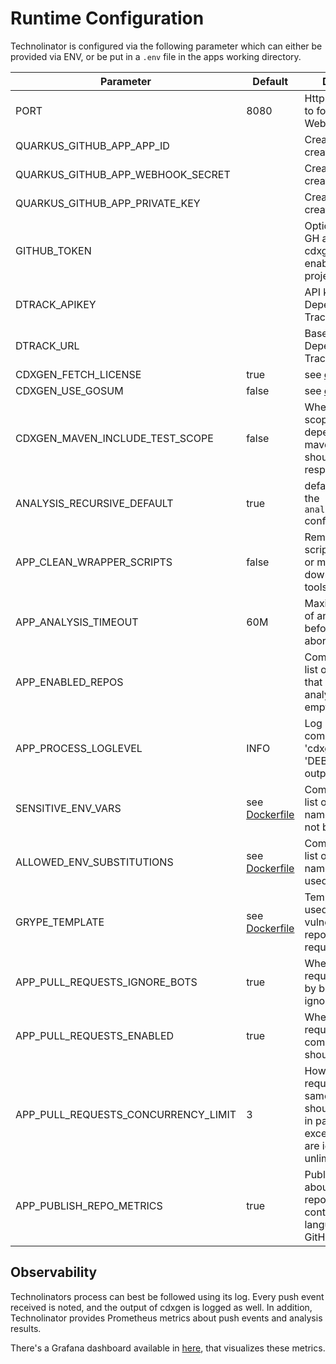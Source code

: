 # Runtime Configuration

Technolinator is configured via the following parameter which can either be provided via ENV, or be put in a `.env` file in the apps working directory.

| Parameter                           | Default                                      | Description                                                                                                               |
|-------------------------------------|----------------------------------------------|---------------------------------------------------------------------------------------------------------------------------|
| PORT                                | 8080                                         | Http port to listen to for GitHub Webhook events                                                                          |
| QUARKUS_GITHUB_APP_APP_ID           |                                              | Created during app creation on GitHub                                                                                     |
| QUARKUS_GITHUB_APP_WEBHOOK_SECRET   |                                              | Created during app creation on GitHub                                                                                     |
| QUARKUS_GITHUB_APP_PRIVATE_KEY      |                                              | Created during app creation on GitHub                                                                                     |
| GITHUB_TOKEN                        |                                              | Optional. Raises GH api quota for cdxgen and enables `go mod` projects                                                    |
| DTRACK_APIKEY                       |                                              | API key to access Dependency-Track                                                                                        |
| DTRACK_URL                          |                                              | Baseurl of Dependency-Track                                                                                               |
| CDXGEN_FETCH_LICENSE                | true                                         | see [cdxgen](https://github.com/CycloneDX/cdxgen#environment-variables)                                                   |
| CDXGEN_USE_GOSUM                    | false                                        | see [cdxgen](https://github.com/CycloneDX/cdxgen#environment-variables)                                                   |
| CDXGEN_MAVEN_INCLUDE_TEST_SCOPE     | false                                        | Whether test scoped dependencies for maven projects should be respected                                                   |
| ANALYSIS_RECURSIVE_DEFAULT          | true                                         | default value for the `analysis.recursvie` config                                                                         |
| APP_CLEAN_WRAPPER_SCRIPTS           | false                                        | Remove wrapper scripts like gradlew or mvnw for not downloading these tools                                               |
| APP_ANALYSIS_TIMEOUT                | 60M                                          | Maximal duration of an analysis before getting aborted                                                                    |
| APP_ENABLED_REPOS                   |                                              | Comma separated list of repo names that should be analyzed; all if empty                                                  |
| APP_PROCESS_LOGLEVEL                | INFO                                         | Log config for OS commands like 'cdxgen', set to 'DEBUG' to see its output                                                |
| SENSITIVE_ENV_VARS                  | see [Dockerfile](src/main/docker/Dockerfile) | Comma separated list of env var names, that must not be logged                                                            |
| ALLOWED_ENV_SUBSTITUTIONS           | see [Dockerfile](src/main/docker/Dockerfile) | Comma separated list of env var names, that can be used in repo config                                                    |
| GRYPE_TEMPLATE                      | see [Dockerfile](src/main/docker/Dockerfile) | Template to be used by grype for vulnerability reports in pull-requests                                                   |
| APP_PULL_REQUESTS_IGNORE_BOTS       | true                                         | Whether pull-requests created by bots should be ignored                                                                   |
| APP_PULL_REQUESTS_ENABLED           | true                                         | Whether pull-request commenting should be enabled                                                                         |
| APP_PULL_REQUESTS_CONCURRENCY_LIMIT | 3                                            | How many pull-requests of the same repository should be analyzed in parallel, exceeding ones are ignored. '0' = unlimited |
| APP_PUBLISH_REPO_METRICS            | true                                         | Publish metrics about the analyzed repositories like contained languages (acc. to GitHub API)                             |

## Observability

Technolinators process can best be followed using its log. Every push event received is noted, and the output of cdxgen is logged as well.
In addition, Technolinator provides Prometheus metrics about push events and analysis results.

There's a Grafana dashboard available in [here](_dashboards), that visualizes these metrics.
